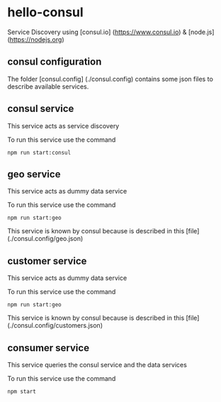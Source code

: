 # hello-consul
Service Discovery using [consul.io] (https://www.consul.io) & [node.js] (https://nodejs.org)



## consul configuration
The folder [consul.config] (./consul.config) contains some json files to describe available services.

## consul service
This service acts as service discovery

To run this service use the command
```
npm run start:consul
```

## geo service
This service acts as dummy data service

To run this service use the command
```
npm run start:geo
```
This service is known by consul because is described in this [file] (./consul.config/geo.json)

## customer service
This service acts as dummy data service

To run this service use the command
```
npm run start:geo
```
This service is known by consul because is described in this [file] (./consul.config/customers.json)

## consumer service
This service queries the consul service and the data services

To run this service use the command
```
npm start
```
